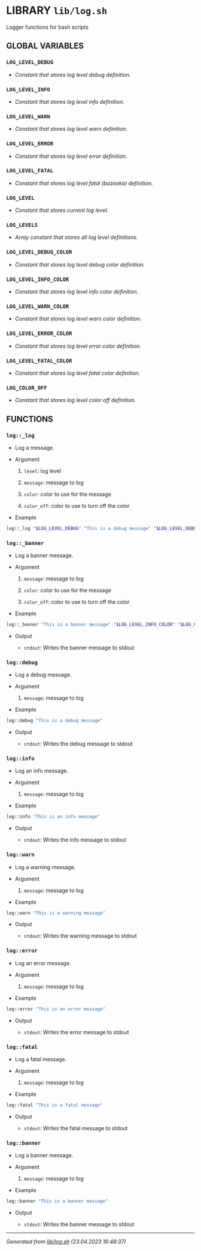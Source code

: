 # LIBRARY `lib/log.sh`

Logger functions for bash scripts

## GLOBAL VARIABLES

### ``LOG_LEVEL_DEBUG``

* *Constant that stores log level debug definition.*

### ``LOG_LEVEL_INFO``

* *Constant that stores log level info definition.*

### ``LOG_LEVEL_WARN``

* *Constant that stores log level warn definition.*

### ``LOG_LEVEL_ERROR``

* *Constant that stores log level error definition.*

### ``LOG_LEVEL_FATAL``

* *Constant that stores log level fatal (bazooka) definition.*

### ``LOG_LEVEL``

* *Constant that stores current log level.*

### ``LOG_LEVELS``

* *Array constant that stores all log level definitions.*

### ``LOG_LEVEL_DEBUG_COLOR``

* *Constant that stores log level debug color definition.*

### ``LOG_LEVEL_INFO_COLOR``

* *Constant that stores log level info color definition.*

### ``LOG_LEVEL_WARN_COLOR``

* *Constant that stores log level warn color definition.*

### ``LOG_LEVEL_ERROR_COLOR``

* *Constant that stores log level error color definition.*

### ``LOG_LEVEL_FATAL_COLOR``

* *Constant that stores log level fatal color definition.*

### ``LOG_COLOR_OFF``

* *Constant that stores log level color off definition.*

## FUNCTIONS

### `log::_log`

* Log a message.

* Argument

  1. `level`: log level

  1. `message`: message to log

  1. `color`: color to use for the message

  1. `color_off`: color to use to turn off the color

* Example

```bash
log::_log "$LOG_LEVEL_DEBUG" "This is a debug message" "$LOG_LEVEL_DEBUG_COLOR" "$LOG_COLOR_OFF"
```

### `log::_banner`

* Log a banner message.

* Argument

  1. `message`: message to log

  1. `color`: color to use for the message

  1. `color_off`: color to use to turn off the color

* Example

```bash
log::_banner "This is a banner message" "$LOG_LEVEL_INFO_COLOR" "$LOG_COLOR_OFF"
```

* Output

  * `stdout`: Writes the banner message to stdout

### `log::debug`

* Log a debug message.

* Argument

  1. `message`: message to log

* Example

```bash
log::debug "This is a debug message"
```

* Output

  * `stdout`: Writes the debug message to stdout

### `log::info`

* Log an info message.

* Argument

  1. `message`: message to log

* Example

```bash
log::info "This is an info message"
```

* Output

  * `stdout`: Writes the info message to stdout

### `log::warn`

* Log a warning message.

* Argument

  1. `message`: message to log

* Example

```bash
log::warn "This is a warning message"
```

* Output

  * `stdout`: Writes the warning message to stdout

### `log::error`

* Log an error message.

* Argument

  1. `message`: message to log

* Example

```bash
log::error "This is an error message"
```

* Output

  * `stdout`: Writes the error message to stdout

### `log::fatal`

* Log a fatal message.

* Argument

  1. `message`: message to log

* Example

```bash
log::fatal "This is a fatal message"
```

* Output

  * `stdout`: Writes the fatal message to stdout

### `log::banner`

* Log a banner message.

* Argument

  1. `message`: message to log

* Example

```bash
log::banner "This is a banner message"
```

* Output

  * `stdout`: Writes the banner message to stdout

---------------------------------------
*Generated from [lib/log.sh](../../lib/log.sh) (23.04.2023 16:48:37)*

